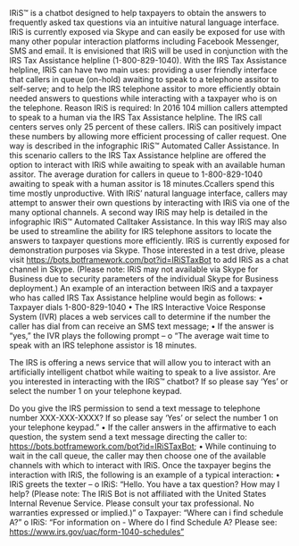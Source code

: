 IRiS™ is a chatbot designed to help taxpayers to obtain the answers to frequently asked tax questions via an intuitive natural language interface. IRiS is currently exposed via Skype and can easily be exposed for use with many other popular interaction platforms including Facebook Messenger, SMS and email. 
It is envisioned that IRiS will be used in conjunction with the IRS Tax Assistance helpline (1-800-829-1040).  With the IRS Tax Assistance helpline, IRiS can have two main uses: providing a user friendly interface that callers in queue (on-hold) awaiting to speak to a telephone assitor to self-serve; and to help the IRS telephone assitor to more efficiently obtain needed answers to questions while interacting with a taxpayer who is on the telephone.
Reason IRiS is required:
In 2016 104 million callers attempted to speak to a human via the IRS Tax Assistance helpline.  The IRS call centers serves only 25 percent of these callers.
IRiS can positively impact these numbers by allowing more efficient processing of caller request. One way is described in the infographic IRiS™ Automated Caller Assistance. In this scenario callers to the IRS Tax Assistance helpline are offered the option to interact with IRiS while awaiting to speak with an available human assitor.
The average duration for callers in queue to 1-800-829-1040 awaiting to speak with a human assitor is 18 minutes.Ccallers spend this time mostly unproductive. With IRiS’ natural language interface, callers may attempt to answer their own questions by interacting with IRiS via one of the many optional channels. 
A second way IRiS may help is detailed in the infographic IRiS™ Automated Calltaker Assistance. In this way IRiS may also be used to streamline the ability for IRS telephone assitors to locate the answers to taxpayer questions more efficiently. 
IRiS is currently exposed for demonstration purposes via Skype. Those interested in a test drive, please visit https://bots.botframework.com/bot?id=IRiSTaxBot to add IRiS as a chat channel in Skype. (Please note: IRiS may not available via Skype for Business due to security parameters of the individual Skype for Business deployment.) 
An example of an interaction between IRiS and a taxpayer who has called IRS Tax Assistance helpline would begin as follows:
 •	Taxpayer dials 1-800-829-1040 
 •	The IRS Interactive Voice Response System (IVR) places a web services call to determine if the number the caller has dial from can receive an SMS text message;
 •	If the answer is “yes,” the IVR plays the following prompt –
  o	“The average wait time to speak with an IRS telephone assistor is 18 minutes.

The IRS is offering a news service that will allow you to interact with an artificially intelligent chatbot while waiting to speak to a live assistor. Are you interested in interacting with the IRiS™ chatbot? If so please say ‘Yes’ or select the number 1 on your telephone keypad.

Do you give the IRS permission to send a text message to telephone number XXX-XXX-XXXX? If so please say ‘Yes’ or select the number 1 on your telephone keypad.”
 •	If the caller answers in the affirmative to each question, the system send a text message directing the caller to: https://bots.botframework.com/bot?id=IRiSTaxBot;
 •	While continuing to wait in the call queue, the caller may then choose one of the available channels with which to interact with IRiS.
 Once the taxpayer begins the interaction with IRiS, the following is an example of a typical interaction:
 •	IRiS greets the texter –
  o	IRiS: “Hello. You have a tax question? How may I help? (Please note: The IRiS Bot is not affiliated with the United States Internal Revenue Service. Please consult your tax professional. No warranties expressed or implied.)”
  o	Taxpayer: “Where can i find schedule A?”
  o	IRiS: “For information on - Where do I find Schedule A?  Please see: https://www.irs.gov/uac/form-1040-schedules”
